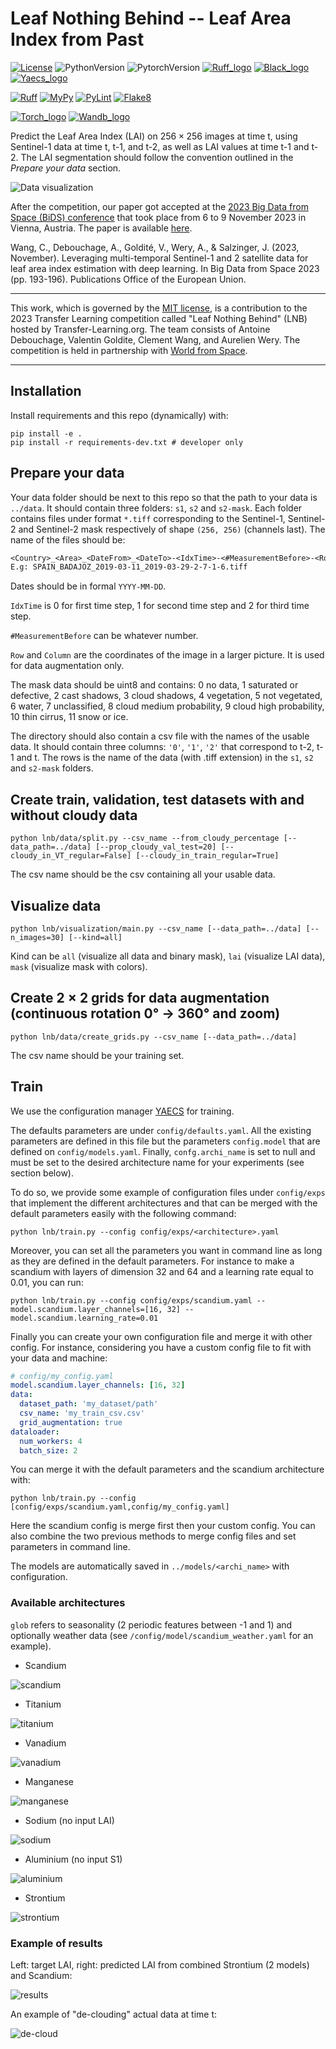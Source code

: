 # Leaf Nothing Behind -- Leaf Area Index from Past

[![License](https://img.shields.io/github/license/valentingol/LeafNothingBehind?color=999)](https://stringfixer.com/fr/MIT_license)
![PythonVersion](https://img.shields.io/badge/python-3.8%20%7E%203.10-informational)
![PytorchVersion](https://img.shields.io/badge/Pytorch-1.8%20%7E%201.12%20%7c%202.0-blue)
[![Ruff_logo](https://img.shields.io/endpoint?url=https://raw.githubusercontent.com/charliermarsh/ruff/main/assets/badge/v1.json)](https://github.com/charliermarsh/ruff)
[![Black_logo](https://img.shields.io/badge/code%20style-black-000000.svg)](https://github.com/psf/black)
[![Yaecs_logo](https://img.shields.io/endpoint?url=https://gist.githubusercontent.com/valentingol/afd136623afce429bafc648844bda2ca/raw/yaecs_logo.json)](https://github.com/valentingol/yaecs)

[![Ruff](https://github.com/valentingol/LeafNothingBehind/actions/workflows/ruff.yaml/badge.svg)](https://github.com/valentingol/LeafNothingBehind/actions/workflows/ruff.yaml)
[![MyPy](https://github.com/valentingol/LeafNothingBehind/actions/workflows/mypy.yaml/badge.svg)](https://github.com/valentingol/LeafNothingBehind/actions/workflows/mypy.yaml)
[![PyLint](https://img.shields.io/endpoint?url=https://gist.githubusercontent.com/valentingol/ec9e76ad6b0ca6c0c7263fb1e741ae05/raw/lnb_badges.json)](https://github.com/valentingol/LeafNothingBehind/actions/workflows/pylint.yaml)
[![Flake8](https://github.com/valentingol/LeafNothingBehind/actions/workflows/flake.yaml/badge.svg)](https://github.com/valentingol/LeafNothingBehind/actions/workflows/flake.yaml)

[![Torch_logo](https://img.shields.io/badge/PyTorch-EE4C2C?style=for-the-badge&logo=pytorch&logoColor=white)](https://pytorch.org/)
[![Wandb_logo](https://img.shields.io/badge/Weights_&_Biases-FFBE00?style=for-the-badge&logo=WeightsAndBiases&logoColor=white)](https://wandb.ai/site)

Predict the Leaf Area Index (LAI) on $256 \times 256$ images at time t, using Sentinel-1
data at time t, t-1, and t-2, as well as LAI values at time t-1 and t-2. The LAI
segmentation should follow the convention outlined in the *Prepare your data* section.

![Data visualization](./assets/data.png)

After the competition, our paper got accepted at the [2023 Big Data from Space (BiDS) conference](https://www.bigdatafromspace2023.org/) that took place from 6 to 9 November 2023 in Vienna, Austria. The paper is available [here](./assets/paper.pdf).

Wang, C., Debouchage, A., Goldité, V., Wery, A., & Salzinger, J. (2023, November). Leveraging multi-temporal Sentinel-1 and 2 satellite data for leaf area index estimation with deep learning. In Big Data from Space 2023 (pp. 193-196). Publications Office of the European Union.

---

This work, which is governed by the [MIT license](./LICENSE), is a contribution to the
2023 Transfer Learning competition called "Leaf Nothing Behind" (LNB) hosted by
Transfer-Learning.org. The team consists of Antoine Debouchage, Valentin Goldite,
Clement Wang, and Aurelien Wery. The competition is held in partnership with
[World from Space](http://worldfrom.space/).

---

## Installation

Install requirements and this repo (dynamically) with:

```script
pip install -e .
pip install -r requirements-dev.txt # developer only
```

## Prepare your data

Your data folder should be next to this repo so that the path to your data is `../data`.
It should contain three folders: `s1`, `s2` and `s2-mask`.
Each folder contains files under format `*.tiff` corresponding to the Sentinel-1,
Sentinel-2 and Sentinel-2 mask respectively of shape `(256, 256)` (channels last).
The name of the files should be:

```txt
<Country>_<Area>_<DateFrom>_<DateTo>-<IdxTime>-<#MeasurementBefore>-<Row>-<Column>.tiff
E.g: SPAIN_BADAJOZ_2019-03-11_2019-03-29-2-7-1-6.tiff
```

Dates should be in formal `YYYY-MM-DD`.

`IdxTime` is 0 for first time step, 1 for second time step and 2 for third time step.

`#MeasurementBefore` can be whatever number.

`Row` and `Column` are the coordinates of the image in a larger picture.
It is used for data augmentation only.

The mask data should be uint8 and contains: 0 no data, 1 saturated or defective,
2 cast shadows, 3 cloud shadows, 4 vegetation, 5 not vegetated, 6 water, 7 unclassified,
8 cloud medium probability, 9 cloud high probability, 10 thin cirrus, 11 snow or ice.

The directory should also contain a csv file with the names of the usable data.
It should contain three columns: `'0'`, `'1'`, `'2'` that correspond to t-2, t-1 and t.
The rows is the name of the data (with .tiff extension) in the `s1`, `s2` and `s2-mask`
folders.

## Create train, validation, test datasets with and without cloudy data

```script
python lnb/data/split.py --csv_name --from_cloudy_percentage [--data_path=../data] [--prop_cloudy_val_test=20] [--cloudy_in_VT_regular=False] [--cloudy_in_train_regular=True]
```

The csv name should be the csv containing all your usable data.

## Visualize data

```script
python lnb/visualization/main.py --csv_name [--data_path=../data] [--n_images=30] [--kind=all]
```

Kind can be `all` (visualize all data and binary mask), `lai` (visualize LAI data),
`mask` (visualize mask with colors).

## Create 2 $\times$ 2 grids for data augmentation (continuous rotation 0° -> 360° and zoom)

```script
python lnb/data/create_grids.py --csv_name [--data_path=../data]
```

The csv name should be your training set.

## Train

We use the configuration manager [YAECS](https://github.com/valentingol/yaecs)
for training.

The defaults parameters are under `config/defaults.yaml`. All the existing parameters are
defined in this file but the parameters `config.model` that are defined on `config/models.yaml`.
Finally, `confg.archi_name` is set to null and must be set to the desired architecture
name for your experiments (see section below).

To do so, we provide some example of configuration files under `config/exps` that
implement the different architectures and that can be merged with the default parameters
easily with the following command:

```script
python lnb/train.py --config config/exps/<architecture>.yaml
```

Moreover, you can set all the parameters you want in command line as long as they
are defined in the default parameters. For instance to make a scandium with layers
of dimension 32 and 64 and a learning rate equal to 0.01, you can run:

```script
python lnb/train.py --config config/exps/scandium.yaml --model.scandium.layer_channels=[16, 32] --model.scandium.learning_rate=0.01
```

Finally you can create your own configuration file and merge it with other config.
For instance, considering you have a custom config file to fit with your data
and machine:

```yaml
# config/my_config.yaml
model.scandium.layer_channels: [16, 32]
data:
  dataset_path: 'my_dataset/path'
  csv_name: 'my_train_csv.csv'
  grid_augmentation: true
dataloader:
  num_workers: 4
  batch_size: 2
```

You can merge it with the default parameters and the scandium architecture with:

```script
python lnb/train.py --config [config/exps/scandium.yaml,config/my_config.yaml]
```

Here the scandium config is merge first then your custom config.
You can also combine the two previous methods to merge config files and set parameters
in command line.

The models are automatically saved in `../models/<archi_name>` with configuration.

### Available architectures

`glob` refers to seasonality (2 periodic features between -1 and 1)
and optionally weather data (see `/config/model/scandium_weather.yaml` for an example).

- Scandium

![scandium](./assets/scandium_archi.drawio.svg)

- Titanium

![titanium](./assets/titanium_archi.drawio.svg)

- Vanadium

![vanadium](./assets/vanadium_archi.drawio.svg)

- Manganese

![manganese](./assets/manganese_archi.drawio.svg)

- Sodium (no input LAI)

![sodium](./assets/sodium_archi.drawio.svg)

- Aluminium (no input S1)

![aluminium](./assets/aluminium_archi.drawio.svg)

- Strontium

![strontium](./assets/strontium_archi.drawio.svg)

### Example of results

Left: target LAI, right: predicted LAI from combined Strontium (2 models) and Scandium:

![results](./assets/results2.png)

An example of "de-clouding" actual data at time t:

![de-cloud](./assets/decloud.png)
